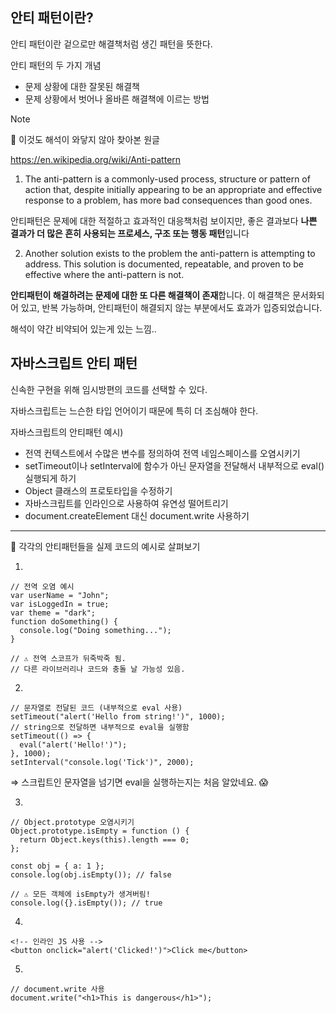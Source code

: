 ## 안티 패턴이란?

안티 패턴이란 겉으로만 해결책처럼 생긴 패턴을 뜻한다.

안티 패턴의 두 가지 개념

- 문제 상황에 대한 잘못된 해결책
- 문제 상황에서 벗어나 올바른 해결책에 이르는 방법

> [!NOTE]
>
> 🤔 이것도 해석이 와닿지 않아 찾아본 원글
>
> https://en.wikipedia.org/wiki/Anti-pattern
>
> 1. The anti-pattern is a commonly-used process, structure or pattern of action that, despite initially appearing to be an appropriate and effective response to a problem, has more bad consequences than good ones.
>
> 안티패턴은 문제에 대한 적절하고 효과적인 대응책처럼 보이지만, 좋은 결과보다 **나쁜 결과가 더 많은 흔히 사용되는 프로세스, 구조 또는 행동 패턴**입니다
>
> 2. Another solution exists to the problem the anti-pattern is attempting to address. This solution is documented, repeatable, and proven to be effective where the anti-pattern is not.
>
> **안티패턴이 해결하려는 문제에 대한 또 다른 해결책이 존재**합니다. 이 해결책은 문서화되어 있고, 반복 가능하며, 안티패턴이 해결되지 않는 부분에서도 효과가 입증되었습니다.
>
> 해석이 약간 비약되어 있는게 있는 느낌..

## 자바스크립트 안티 패턴

신속한 구현을 위해 임시방편의 코드를 선택할 수 있다.

자바스크립트는 느슨한 타입 언어이기 때문에 특히 더 조심해야 한다.

자바스크립트의 안티패턴 예시)

- 전역 컨텍스트에서 수많은 변수를 정의하여 전역 네임스페이스를 오염시키기
- setTimeout이나 setInterval에 함수가 아닌 문자열을 전달해서 내부적으로 eval()실행되게 하기
- Object 클래스의 프로토타입을 수정하기
- 자바스크립트를 인라인으로 사용하여 유연성 떨어트리기
- document.createElement 대신 document.write 사용하기

<hr/>

🤔 각각의 안티패턴들을 실제 코드의 예시로 살펴보기

1.

```tsx
// 전역 오염 예시
var userName = "John";
var isLoggedIn = true;
var theme = "dark";
function doSomething() {
  console.log("Doing something...");
}

// ⚠️ 전역 스코프가 뒤죽박죽 됨.
// 다른 라이브러리나 코드와 충돌 날 가능성 있음.
```

2.

```tsx
// 문자열로 전달된 코드 (내부적으로 eval 사용)
setTimeout("alert('Hello from string!')", 1000);
// string으로 전달하면 내부적으로 eval을 실행함
setTimeout(() => {
  eval("alert('Hello!')");
}, 1000);
setInterval("console.log('Tick')", 2000);
```

⇒ 스크립트인 문자열을 넘기면 eval을 실행하는지는 처음 알았네요. 😱

3.

```tsx
// Object.prototype 오염시키기
Object.prototype.isEmpty = function () {
  return Object.keys(this).length === 0;
};

const obj = { a: 1 };
console.log(obj.isEmpty()); // false

// ⚠️ 모든 객체에 isEmpty가 생겨버림!
console.log({}.isEmpty()); // true
```

4.

```tsx
<!-- 인라인 JS 사용 -->
<button onclick="alert('Clicked!')">Click me</button>
```

5.

```tsx
// document.write 사용
document.write("<h1>This is dangerous</h1>");
```
